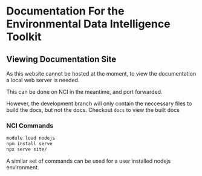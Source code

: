 # Documentation For the Environmental Data Intelligence Toolkit

## Viewing Documentation Site

As this website cannot be hosted at the moment, to view the documentation a local web server is needed.

This can be done on NCI in the meantime, and port forwarded.

However, the development branch will only contain the neccessary files to build the docs, but not the docs.
Checkout `docs` to view the built docs

### NCI Commands

```bash
module load nodejs
npm install serve
npx serve site/
```

A similar set of commands can be used for a user installed nodejs environment.
